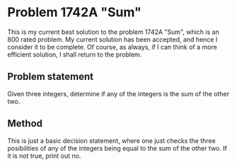 # Problem 1742A "Sum"
This is my current best solution to the problem 1742A "Sum", which is an 800 rated problem. My current solution has been accepted, and hence I consider it to be complete. Of course, as always, if I can think of a more efficient solution, I shall return to the problem. 

## Problem statement
Given three integers, determine if any of the integers is the sum of the other two.

## Method
This is just a basic decision statement, where one just checks the three posibilities of any of the integers being equal to the sum of the other two. If it is not true, print out no.